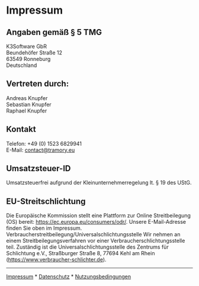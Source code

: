 # Impressum
## Angaben gemäß § 5 TMG
K3Software GbR  
Beundehöfer Straße 12  
63549 Ronneburg  
Deutschland  

## Vertreten durch:
Andreas Knupfer  
Sebastian Knupfer  
Raphael Knupfer

## Kontakt
Telefon: +49 (0) 1523 6829941  
E-Mail: contact@tramory.eu  

## Umsatzsteuer-ID
Umsatzsteuerfrei aufgrund der Kleinunternehmerregelung lt. § 19 des UStG.

## EU-Streitschlichtung
Die Europäische Kommission stellt eine Plattform zur Online Streitbeilegung (OS) bereit: https://ec.europa.eu/consumers/odr/. Unsere E-Mail-Adresse finden Sie oben im Impressum. Verbraucherstreitbeilegung/Universalschlichtungsstelle Wir nehmen an einem Streitbeilegungsverfahren vor einer Verbraucherschlichtungsstelle teil. Zuständig ist die Universalschlichtungsstelle des Zentrums für Schlichtung e.V., Straßburger Straße 8, 77694 Kehl am Rhein (https://www.verbraucher-schlichter.de).

---
[Impressum](Impressum.md) * 
[Datenschutz](Datenschutz.md) * 
[Nutzungsbedingungen](Nutzungsbedingungen.md)

